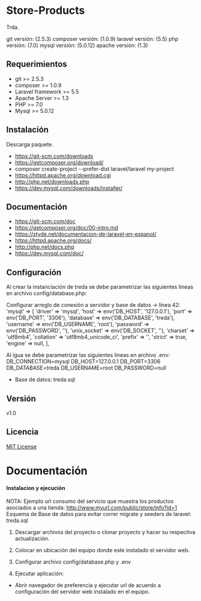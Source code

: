 # Store-Products

Trda.

git        versión: (2.5.3)
composer   versión: (1.0.9)
laravel    versión: (5.5)
php        versión: (7.0)
mysql      versión: (5.0.12)
apache     versión: (1.3)

## Requerimientos

- git >= 2.5.3
- composer >= 1.0.9
- Laravel framework >= 5.5
- Apache Server >= 1.3
- PHP >= 7.0
- Mysql >= 5.0.12

## Instalación

Descarga paquete.
- https://git-scm.com/downloads
- https://getcomposer.org/download/
- composer create-project --prefer-dist laravel/laravel my-project
- https://httpd.apache.org/download.cgi
- http://php.net/downloads.php
- https://dev.mysql.com/downloads/installer/

## Documentación

- https://git-scm.com/doc
- https://getcomposer.org/doc/00-intro.md
- https://styde.net/documentacion-de-laravel-en-espanol/
- https://httpd.apache.org/docs/
- http://php.net/docs.php
- https://dev.mysql.com/doc/

## Configuración

Al crear la instanciación de treda se debe parametrizar las siguientes lineas en archivo config/database.php:

Configurar arreglo de conexión a servidor y base de datos -> línea 42:
  'mysql' => [
            'driver' => 'mysql',
            'host' => env('DB_HOST', '127.0.0.1'),
            'port' => env('DB_PORT', '3306'),
            'database' => env('DB_DATABASE', 'treda'),
            'username' => env('DB_USERNAME', 'root'),
            'password' => env('DB_PASSWORD', ''),
            'unix_socket' => env('DB_SOCKET', ''),
            'charset' => 'utf8mb4',
            'collation' => 'utf8mb4_unicode_ci',
            'prefix' => '',
            'strict' => true,
            'engine' => null,
        ],

Al igua se debe parametrizar las siguientes lineas en archivo .env:
	DB_CONNECTION=mysql
	DB_HOST=127.0.0.1
	DB_PORT=3306
	DB_DATABASE=treda
	DB_USERNAME=root
	DB_PASSWORD=null

- Base de datos: treda.sql

## Versión
v1.0

## Licencia
[MIT License](LICENSE)


# Documentación

#### Instalacion y ejecución
NOTA: Ejemplo url consumo del servicio que muestra los productos asociados a una tienda: http://www.myurl.com/public/store/info?id=1
      Esquema de Base de datos para evitar correr migrate y seeders de laravel: treda.sql

1. Descargar archivos del proyecto o clonar proyecto y hacer su respectiva actualización.

2. Colocar en ubicación del equipo donde este instalado el servidor web. 

3. Configurar archivo config/database.php y .env

4. Ejecutar aplicación:
- Abrir navegador de preferencia y ejecutar url de acuerdo a configuración del servidor web instalado en el equipo.